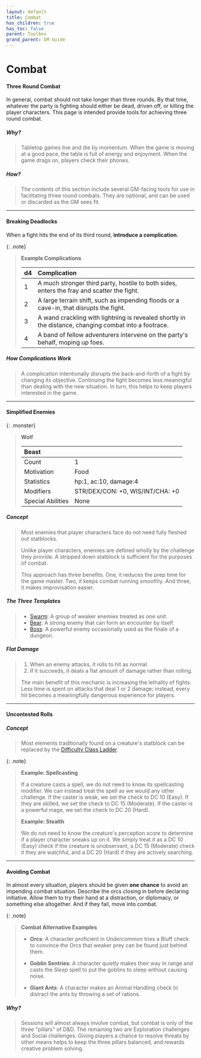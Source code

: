 ```yaml
---
layout: default
title: Combat
has_children: true
has_toc: false
parent: Toolbox
grand_parent: GM Guide
---
```


# Combat

#### Three Round Combat

In general, combat should not take longer than three rounds. By that time, whatever the party is fighting should either be dead, driven off, or killing the player characters. This page is intended provide tools for achieving three round combat.

##### Why?

> Tabletop games live and die by momentum. When the game is moving at a good pace, the table is full of energy and enjoyment. When the game drags on, players check their phones.

##### How?

> The contents of this section include several GM-facing tools for use in facilitating three round combats. They are optional, and can be used or discarded as the GM sees fit. 

---

#### Breaking Deadlocks

When a fight hits the end of its third round, **introduce a complication**.

{: .note}
> **Example Complications**
> 
> | d4   | Complication                                                                                          |
> | :--- | :---------------------------------------------------------------------------------------------------- |
> | 1    | A much stronger third party, hostile to both sides, enters the fray and scatter the fight.            |
> | 2    | A large terrain shift, such as impending floods or a cave-in, that disrupts the fight.                |
> | 3    | A wand crackling with lightning is revealed shortly in the distance, changing combat into a footrace. |
> | 4    | A band of fellow adventurers intervene on the party's behalf, moping up foes.                         |


##### How Complications Work

> A complication intentionally disrupts the back-and-forth of a fight by changing its objective. Continuing the fight becomes less meaningful than dealing with the new situation. In turn, this helps to keep players interested in the game.

---

#### Simplified Enemies

{: .monster}
> **Wolf**
> 
> | Beast             |                                  |
> | :---------------- | :------------------------------- |
> | Count             | 1                                |
> | Motivation        | Food                             |
> | Statistics        | hp:1, ac:10, damage:4            |
> | Modifiers         | STR/DEX/CON: +0, WIS/INT/CHA: +0 |
> | Special Abilities | None                             |

##### Concept

> Most enemies that player characters face do not need fully fleshed out statblocks.
>
> Unlike player characters, enemies are defined wholly by the challenge they provide. A stripped down statblock is sufficient for the purposes of combat.
>
> This approach has three benefits. One, it reduces the prep time for the game master. Two, it keeps combat running smoothly. And three, it makes improvisation easier.

##### The Three Templates

> * [Swarm](swarms): A group of weaker enemies treated as one unit.
> * [Bear](bears): A strong enemy that can form an encounter by itself.
> * [Boss](bosses): A powerful enemy occasionally used as the finale of a dungeon.

##### Flat Damage

> 1. When an enemy attacks, it rolls to hit as normal. 
> 2. If it succeeds, it deals a flat amount of damage rather than rolling.
>
> The main benefit of this mechanic is increasing the lethality of fights. Less time is spent on attacks that deal 1 or 2 damage; instead, every hit becomes a meaningfully dangerous experience for players.

---

#### Uncontested Rolls

##### Concept

> Most elements traditionally found on a creature's statblock can be replaced by the [Difficulty Class Ladder](../../../more/review/difficulty_class).

{: .note}
> **Example: Spellcasting**
> 
> If a creature casts a spell, we do not need to know its spellcasting modifier. We can instead treat the spell as we would any other challenge. If the caster is weak, we set the check to DC 10 (Easy). If they are skilled, we set the check to DC 15 (Moderate). If the caster is a powerful mage, we set the check to DC 20 (Hard).
>
> **Example: Stealth**
> 
> We do not need to know the creature's perception score to determine if a player character sneaks up on it. We simply treat it as a DC 10 (Easy) check if the creature is unobservant, a DC 15 (Moderate) check it they are watchful, and a DC 20 (Hard) if they are actively searching.

---



#### Avoiding Combat

In almost every situation, players should be given **one chance** to avoid an impending combat situation. Describe the orcs closing in before declaring initiative. Allow them to try their hand at a distraction, or diplomacy, or something else altogether. And if they fail, move into combat.

{: .note}
> **Combat Alternative Examples**
>
> * **Orcs**: A character proficient in _Undercommon_ tries a Bluff check to convince the Orcs that weaker prey can be found just behind them.
>
> * **Goblin Sentries**: A character quietly makes their way in range and casts the _Sleep_ spell to put the goblins to sleep without causing noise.
> 
> * **Giant Ants**: A character makes an Animal Handling check to distract the ants by throwing a set of rations.

##### Why?

> Sessions will almost always involve combat, but combat is only of the three "pillars" of D&D. The remaining two are Exploration challenges and Social challenges. Giving players a chance to resolve threats by other means helps to keep the three pillars balanced, and rewards creative problem solving. 